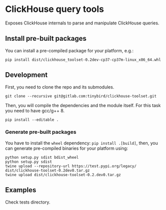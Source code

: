# ClickHouse query tools
Exposes ClickHouse internals to parse and manipulate ClickHouse queries.

## Install pre-built packages
You can install a pre-compiled package for your platform, e.g.:
```
pip install dist/clickhouse_toolset-0.2dev-cp37-cp37m-linux_x86_64.whl
```

## Development

First, you need to clone the repo and its submodules.

```
git clone --recursive git@gitlab.com:tinybird/clickhouse-toolset.git
```

Then, you will compile the dependencies and the module itself. For this task you need to have gcc/g++ 8.

```
pip install --editable .
```

### Generate pre-built packages
You have to install the `wheel` dependency: `pip install .[build]`, then, you can generate pre-compiled binaries for your platform using:
```
python setup.py sdist bdist_wheel
python setup.py sdist
twine upload --repository-url https://test.pypi.org/legacy/ dist/clickhouse-toolset-0.2dev0.tar.gz
twine upload dist/clickhouse-toolset-0.2.dev0.tar.gz
```

## Examples

Check tests directory.
